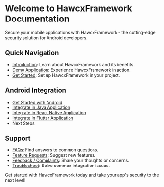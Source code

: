 # Welcome to HawcxFramework Documentation

Secure your mobile applications with HawcxFramework - the cutting-edge security solution for Android developers.

## Quick Navigation

- [Introduction](introduction.md): Learn about HawcxFramework and its benefits.
- [Demo Application](demo-application.md): Experience HawcxFramework in action.
- [Get Started](get-started.md): Set up HawcxFramework in your project.

## Android Integration

- [Get Started with Android](android/get-started.md)
- [Integrate in Java Application](android/java-integration.md)
- [Integrate in React Native Application](android/react-native-integration.md)
- [Integrate in Flutter Application](android/flutter-integration.md)
- [Next Steps](android/next-steps.md)

## Support

- [FAQs](faqs.md): Find answers to common questions.
- [Feature Requests](feature-requests.md): Suggest new features.
- [Feedback / Complaints](feedback.md): Share your thoughts or concerns.
- [Troubleshoot](troubleshoot.md): Solve common integration issues.

Get started with HawcxFramework today and take your app's security to the next level!